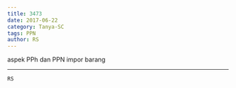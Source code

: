 ```yaml
---
title: 3473
date: 2017-06-22
category: Tanya-SC
tags: PPN
author: RS
---
```


aspek PPh dan PPN impor barang

---



`RS`
